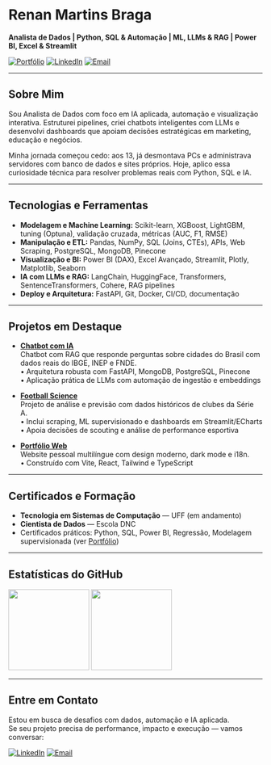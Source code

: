 # **Renan Martins Braga**

**Analista de Dados | Python, SQL & Automação | ML, LLMs & RAG | Power BI, Excel & Streamlit**

[![Portfólio](https://img.shields.io/badge/Portfólio-333333?style=for-the-badge&logo=vercel&logoColor=white)](https://renanmrbraga.github.io)
[![LinkedIn](https://img.shields.io/badge/LinkedIn-0A66C2?style=for-the-badge&logo=linkedin&logoColor=white)](https://www.linkedin.com/in/renanmrbraga)
[![Email](https://img.shields.io/badge/Email-D14836?style=for-the-badge&logo=gmail&logoColor=white)](mailto:renanmbraga@outlook.com)

---

## Sobre Mim

Sou Analista de Dados com foco em IA aplicada, automação e visualização interativa. Estruturei pipelines, criei chatbots inteligentes com LLMs e desenvolvi dashboards que apoiam decisões estratégicas em marketing, educação e negócios.

Minha jornada começou cedo: aos 13, já desmontava PCs e administrava servidores com banco de dados e sites próprios. Hoje, aplico essa curiosidade técnica para resolver problemas reais com Python, SQL e IA.

---

## Tecnologias e Ferramentas

- **Modelagem e Machine Learning:** Scikit-learn, XGBoost, LightGBM, tuning (Optuna), validação cruzada, métricas (AUC, F1, RMSE)
- **Manipulação e ETL:** Pandas, NumPy, SQL (Joins, CTEs), APIs, Web Scraping, PostgreSQL, MongoDB, Pinecone
- **Visualização e BI:** Power BI (DAX), Excel Avançado, Streamlit, Plotly, Matplotlib, Seaborn
- **IA com LLMs e RAG:** LangChain, HuggingFace, Transformers, SentenceTransformers, Cohere, RAG pipelines
- **Deploy e Arquitetura:** FastAPI, Git, Docker, CI/CD, documentação

---

## Projetos em Destaque

- [**Chatbot com IA**](https://github.com/renanmrbraga/chatbot-llm)  
  Chatbot com RAG que responde perguntas sobre cidades do Brasil com dados reais do IBGE, INEP e FNDE.  
  • Arquitetura robusta com FastAPI, MongoDB, PostgreSQL, Pinecone  
  • Aplicação prática de LLMs com automação de ingestão e embeddings

- [**Football Science**](https://github.com/renanmrbraga/football-science)  
  Projeto de análise e previsão com dados históricos de clubes da Série A.  
  • Inclui scraping, ML supervisionado e dashboards em Streamlit/ECharts  
  • Apoia decisões de scouting e análise de performance esportiva

- [**Portfólio Web**](https://github.com/renanmrbraga/portfolio-web)  
  Website pessoal multilíngue com design moderno, dark mode e i18n.  
  • Construído com Vite, React, Tailwind e TypeScript

---

## Certificados e Formação

- **Tecnologia em Sistemas de Computação** — UFF (em andamento)  
- **Cientista de Dados** — Escola DNC  
- Certificados práticos: Python, SQL, Power BI, Regressão, Modelagem supervisionada (ver [Portfólio](https://renanmrbraga.github.io))

---

## Estatísticas do GitHub

<p align="left">
  <img height="160px" src="https://github-readme-stats.vercel.app/api?username=renanmrbraga&show_icons=true&theme=dark&locale=pt-br&hide_rank=true" />
  <img height="160px" src="https://github-readme-stats.vercel.app/api/top-langs/?username=renanmrbraga&layout=compact&langs_count=10&theme=dark&locale=pt-br" />
</p>

---

## Entre em Contato

Estou em busca de desafios com dados, automação e IA aplicada.  
Se seu projeto precisa de performance, impacto e execução — vamos conversar:

[![LinkedIn](https://img.shields.io/badge/LinkedIn-0A66C2?style=for-the-badge&logo=linkedin&logoColor=white)](https://www.linkedin.com/in/renanmrbraga)
[![Email](https://img.shields.io/badge/Email-D14836?style=for-the-badge&logo=gmail&logoColor=white)](mailto:renanmbraga@outlook.com)
